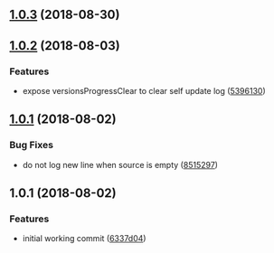 <a name="1.0.3"></a>
## [1.0.3](https://github.com/dimerapp/cli-utils/compare/v1.0.2...v1.0.3) (2018-08-30)



<a name="1.0.2"></a>
## [1.0.2](https://github.com/dimerapp/cli-utils/compare/v1.0.1...v1.0.2) (2018-08-03)


### Features

* expose versionsProgressClear to clear self update log ([5396130](https://github.com/dimerapp/cli-utils/commit/5396130))



<a name="1.0.1"></a>
## [1.0.1](https://github.com/dimerapp/cli-utils/compare/v1.0.0...v1.0.1) (2018-08-02)


### Bug Fixes

* do not log new line when source is empty ([8515297](https://github.com/dimerapp/cli-utils/commit/8515297))



<a name="1.0.1"></a>
## 1.0.1 (2018-08-02)


### Features

* initial working commit ([6337d04](https://github.com/dimerapp/cli-utils/commit/6337d04))



